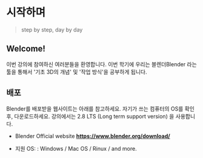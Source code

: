 # 시작하며

> step by step, day by day 

## Welcome! 

이번 강의에 참여하신 여러분들을 환영합니다. 이번 학기에 우리는 블렌더Blender 라는 툴을 통해서 '기초 3D의 개념' 및 '작업 방식'을 공부하게 됩니다. 

## 배포
Blender를 배포받을 웹사이트는 아래를 참고하세요. 자기가 쓰는 컴퓨터의 OS를 확인 후, 다운로드하세요.  강의에서는 2.8 LTS (Long term support version) 을 사용합니다. 

- Blender Official website 
 **https://www.blender.org/download/** 

- 지원 OS: : Windows / Mac OS  / Rinux / and more. 